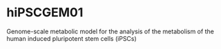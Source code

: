 # hiPSCGEM01
Genome-scale metabolic model for the analysis of the metabolism of the human induced pluripotent stem cells (iPSCs)
